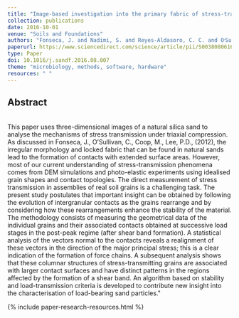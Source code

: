 ```yaml
---
title: "Image-based investigation into the primary fabric of stress-transmitting particles in sand"
collection: publications
date: 2016-10-01
venue: "Soils and Foundations"
authors: "Fonseca, J. and Nadimi, S. and Reyes-Aldasoro, C. C. and O׳Sullivan, C. and Coop, M. R."
paperurl: https://www.sciencedirect.com/science/article/pii/S0038080616300920
type: Paper
doi: 10.1016/j.sandf.2016.08.007
theme: "microbiology, methods, software, hardware"
resources: " "
---
```

<h2> Abstract </h2>   <br>  This paper uses three-dimensional images of a natural silica sand to analyse the mechanisms of stress transmission under triaxial compression. As discussed in Fonseca, J., O’Sullivan, C., Coop, M., Lee, P.D., (2012), the irregular morphology and locked fabric that can be found in natural sands lead to the formation of contacts with extended surface areas. However, most of our current understanding of stress-transmission phenomena comes from DEM simulations and photo-elastic experiments using idealised grain shapes and contact topologies. The direct measurement of stress transmission in assemblies of real soil grains is a challenging task. The present study postulates that important insight can be obtained by following the evolution of intergranular contacts as the grains rearrange and by considering how these rearrangements enhance the stability of the material. The methodology consists of measuring the geometrical data of the individual grains and their associated contacts obtained at successive load stages in the post-peak regime (after shear band formation). A statistical analysis of the vectors normal to the contacts reveals a realignment of these vectors in the direction of the major principal stress; this is a clear indication of the formation of force chains. A subsequent analysis shows that these columnar structures of stress-transmitting grains are associated with larger contact surfaces and have distinct patterns in the regions affected by the formation of a shear band. An algorithm based on stability and load-transmission criteria is developed to contribute new insight into the characterisation of load-bearing sand particles."

{% include paper-research-resources.html %}
